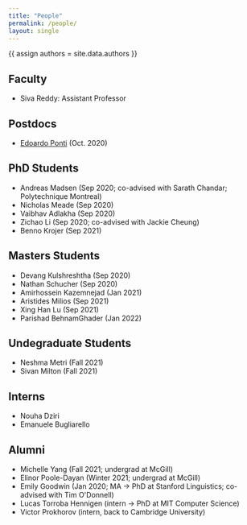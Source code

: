 ```yaml
---
title: "People"
permalink: /people/
layout: single
---
```


{{ assign authors = site.data.authors }}

## Faculty

* Siva Reddy: Assistant Professor

## Postdocs

* [Edoardo Ponti](https://ducdauge.github.io/) (Oct. 2020)

## PhD Students

* Andreas Madsen (Sep 2020; co-advised with Sarath Chandar; Polytechnique Montreal)
* Nicholas Meade (Sep 2020)
* Vaibhav Adlakha (Sep 2020)
* Zichao Li (Sep 2020; co-advised with Jackie Cheung)
* Benno Krojer (Sep 2021)

## Masters Students

* Devang Kulshreshtha (Sep 2020)
* Nathan Schucher (Sep 2020)
* Amirhossein Kazemnejad (Jan 2021)
* Aristides Milios (Sep 2021)
* Xing Han Lu (Sep 2021)
* Parishad BehnamGhader (Jan 2022) 

## Undegraduate Students

* Neshma Metri (Fall 2021)
* Sivan Milton (Fall 2021) 

## Interns

* Nouha Dziri
* Emanuele Bugliarello

## Alumni

* Michelle Yang (Fall 2021; undergrad at McGill)
* Elinor Poole-Dayan (Winter 2021; undergrad at McGill)
* Emily Goodwin (Jan 2020; MA -> PhD at Stanford Linguistics; co-advised with Tim O'Donnell)
* Lucas Torroba Hennigen (intern -> PhD at MIT Computer Science)
* Victor Prokhorov (intern, back to Cambridge University)
